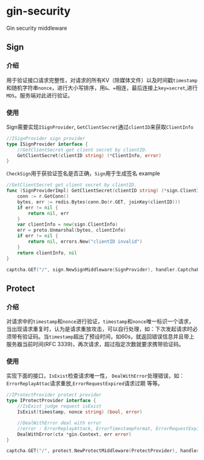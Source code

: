 # gin-security
Gin security middleware

## Sign
### 介绍
用于验证接口请求完整性，对请求的所有KV（除媒体文件）以及时间戳`timestamp`和随机字符串`nonce`，进行大小写排序，用`&`、`=`相连，最后连接上`key=secret`,进行`MD5`。服务端对此进行验证。
### 使用
Sign需要实现`ISignProvider`, `GetClientSecret`通过`clientID`来获取`ClientInfo`
``` go
//ISignProvider sign provider
type ISignProvider interface {
	//GetClientSecret get client secret by clientID.
	GetClientSecret(clientID string) (*ClientInfo, error)
}
```
`CheckSign`用于获验证签名是否正确，`Sign`用于生成签名
example
``` go
//GetClientSecret get client secret by clientID.
func (SignProviderImpl) GetClientSecret(clientID string) (*sign.ClientInfo, error) {
	conn := r.GetConn()
	bytes, err := redis.Bytes(conn.Do(r.GET, joinKey(clientID)))
	if err != nil {
		return nil, err
	}
	var clientInfo = new(sign.ClientInfo)
	err = proto.Unmarshal(bytes, clientInfo)
	if err != nil {
		return nil, errors.New("clientID invalid")
	}
	return clientInfo, nil
}
```
``` go
captcha.GET("/", sign.NewSignMiddleware(SignProvider), handler.CaptchaFactory)
```

## Protect
### 介绍
对请求中的`timestamp`和`nonce`进行验证，`timestamp`和`nonce`唯一标识一个请求，当出现请求重复时，认为是请求重放攻击，可以自行处理，如：下次发起请求时必须带有验证码。当`timestamp`超出了预设时间，如60s，就返回错误信息并且带上服务器当前时间(RFC 3339)，再次请求，超过指定次数就要求携带验证码。
### 使用
实现下面的接口，`IsExist`检查请求唯一性， `DealWithError`处理错误，如：`ErrorReplayAttac`请求重放,`ErrorRequestExpired`请求过期 等等。
``` go
//IProtectProvider protect provider
type IProtectProvider interface {
	//IsExist judge request isExist
	IsExist(timestamp, nonce string) (bool, error)

	//DealWithError deal with error
	//error : ErrorReplayAttack, ErrorTimestampFormat, ErrorRequestExpired
	DealWithError(ctx *gin.Context, err error)
}
```
``` go
captcha.GET("/", protect.NewProtectMiddleware(ProtectProvider), handler.CaptchaFactory)
```

